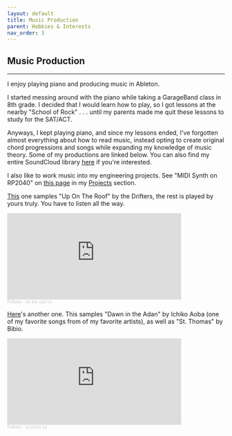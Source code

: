 ```yaml
---
layout: default
title: Music Production
parent: Hobbies & Interests
nav_order: 3
---
```


## Music Production

* * *

I enjoy playing piano and producing music in Ableton. 

I started messing around with the piano while taking a GarageBand class in 8th grade. I decided that I would learn  how to play, so I got lessons at the nearby "School of Rock" . . . until my parents made me quit these lessons to study for the SAT/ACT. 

Anyways, I kept playing piano, and since my lessons ended, I've forgotten almost everything about how to read music, instead opting to create original chord progressions and songs while expanding my knowledge of music theory. Some of my productions are linked below. You can also find my entire SoundCloud library [here](https://soundcloud.com/pelhamb) if you're interested.

I also like to work music into my engineering projects. See "MIDI Synth on RP2040" on [this page](docs/micro.html) in my [Projects](docs/projects.md) section.

[This](https://on.soundcloud.com/Kyiva) one samples "Up On The Roof" by the Drifters, the rest is played by yours truly. You have to listen all the way.

<iframe width="80%" height="200" scrolling="no" frameborder="no" allow="autoplay" src="https://w.soundcloud.com/player/?url=https%3A//api.soundcloud.com/tracks/1656904323&color=%23ff5500&auto_play=false&hide_related=false&show_comments=true&show_user=true&show_reposts=false&show_teaser=true&visual=true"></iframe><div style="font-size: 10px; color: #cccccc;line-break: anywhere;word-break: normal;overflow: hidden;white-space: nowrap;text-overflow: ellipsis; font-family: Interstate,Lucida Grande,Lucida Sans Unicode,Lucida Sans,Garuda,Verdana,Tahoma,sans-serif;font-weight: 100;"><a href="https://soundcloud.com/pelhamb" title="Pelham" target="_blank" style="color: #cccccc; text-decoration: none;">Pelham</a> · <a href="https://soundcloud.com/pelhamb/on-the-roof-v1" title="on the roof v1" target="_blank" style="color: #cccccc; text-decoration: none;">on the roof v1</a></div>

[Here](https://on.soundcloud.com/e7UPp)'s another one. This samples "Dawn in the Adan" by Ichiko Aoba (one of my favorite songs from of my favorite artists), as well as "St. Thomas" by Bibio.

<iframe width="80%" height="200" scrolling="no" frameborder="no" allow="autoplay" src="https://w.soundcloud.com/player/?url=https%3A//api.soundcloud.com/tracks/1450834441&color=%23ff5500&auto_play=false&hide_related=false&show_comments=true&show_user=true&show_reposts=false&show_teaser=true&visual=true"></iframe><div style="font-size: 10px; color: #cccccc;line-break: anywhere;word-break: normal;overflow: hidden;white-space: nowrap;text-overflow: ellipsis; font-family: Interstate,Lucida Grande,Lucida Sans Unicode,Lucida Sans,Garuda,Verdana,Tahoma,sans-serif;font-weight: 100;"><a href="https://soundcloud.com/pelhamb" title="Pelham" target="_blank" style="color: #cccccc; text-decoration: none;">Pelham</a> · <a href="https://soundcloud.com/pelhamb/st-ichiko-v3" title="st ichiko v4" target="_blank" style="color: #cccccc; text-decoration: none;">st ichiko v4</a></div>
